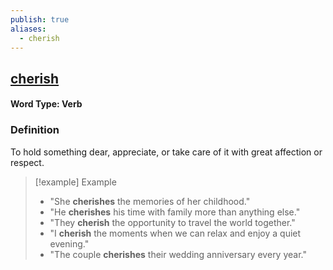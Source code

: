 ```yaml
---
publish: true
aliases:
  - cherish
---
```


## [cherish](https://dictionary.cambridge.org/dictionary/english/cherish)
#### Word Type: Verb

### Definition
To hold something dear, appreciate, or take care of it with great affection or respect.

> [!example] Example
> 
> - "She **cherishes** the memories of her childhood."
> - "He **cherishes** his time with family more than anything else."
> - "They **cherish** the opportunity to travel the world together."
> - "I **cherish** the moments when we can relax and enjoy a quiet evening."
> - "The couple **cherishes** their wedding anniversary every year."